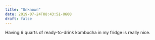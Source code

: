 ```yaml
---
title: "Unknown"
date: 2019-07-24T08:43:51-0600
draft: false
---
```


Having 6 quarts of ready-to-drink kombucha in my fridge is really nice.
